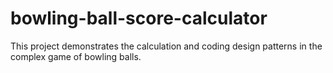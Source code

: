 # bowling-ball-score-calculator
This project demonstrates the calculation and coding design patterns in the complex game of bowling balls.
